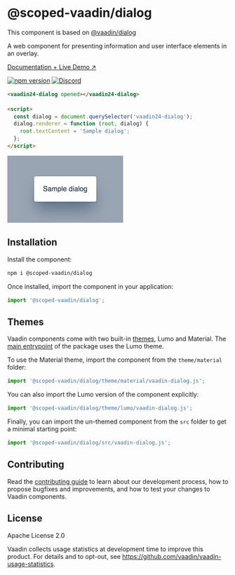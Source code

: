 # @scoped-vaadin/dialog

This component is based on [@vaadin/dialog](https://www.npmjs.com/package/@vaadin/dialog)

A web component for presenting information and user interface elements in an overlay.

[Documentation + Live Demo ↗](https://vaadin.com/docs/latest/components/dialog)

[![npm version](https://badgen.net/npm/v/@scoped-vaadin/dialog)](https://www.npmjs.com/package/@scoped-vaadin/dialog)
[![Discord](https://img.shields.io/discord/732335336448852018?label=discord)](https://discord.gg/PHmkCKC)

```html
<vaadin24-dialog opened></vaadin24-dialog>

<script>
  const dialog = document.querySelector('vaadin24-dialog');
  dialog.renderer = function (root, dialog) {
    root.textContent = 'Sample dialog';
  };
</script>
```

[<img src="https://raw.githubusercontent.com/vaadin/web-components/master/packages/dialog/screenshot.png" width="264" alt="Screenshot of vaadin-dialog">](https://vaadin.com/docs/latest/components/dialog)

## Installation

Install the component:

```sh
npm i @scoped-vaadin/dialog
```

Once installed, import the component in your application:

```js
import '@scoped-vaadin/dialog';
```

## Themes

Vaadin components come with two built-in [themes](https://vaadin.com/docs/latest/styling), Lumo and Material.
The [main entrypoint](https://github.com/vaadin/web-components/blob/master/packages/dialog/vaadin-dialog.js) of the package uses the Lumo theme.

To use the Material theme, import the component from the `theme/material` folder:

```js
import '@scoped-vaadin/dialog/theme/material/vaadin-dialog.js';
```

You can also import the Lumo version of the component explicitly:

```js
import '@scoped-vaadin/dialog/theme/lumo/vaadin-dialog.js';
```

Finally, you can import the un-themed component from the `src` folder to get a minimal starting point:

```js
import '@scoped-vaadin/dialog/src/vaadin-dialog.js';
```

## Contributing

Read the [contributing guide](https://vaadin.com/docs/latest/contributing/overview) to learn about our development process, how to propose bugfixes and improvements, and how to test your changes to Vaadin components.

## License

Apache License 2.0

Vaadin collects usage statistics at development time to improve this product.
For details and to opt-out, see https://github.com/vaadin/vaadin-usage-statistics.
